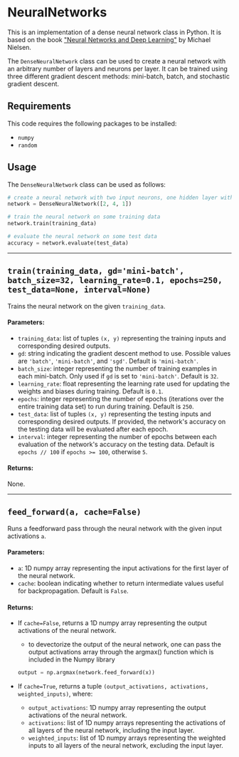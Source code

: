# NeuralNetworks

This is an implementation of a dense neural network class in Python. It is based on the book ["Neural Networks and Deep Learning"](http://neuralnetworksanddeeplearning.com) by Michael Nielsen.

The `DenseNeuralNetwork` class can be used to create a neural network with an arbitrary number of layers and neurons per layer. It can be trained using three different gradient descent methods: mini-batch, batch, and stochastic gradient descent.

## Requirements

This code requires the following packages to be installed:

- `numpy`
- `random`

## Usage

The `DenseNeuralNetwork` class can be used as follows:

```python
# create a neural network with two input neurons, one hidden layer with four neurons, and one output neuron
network = DenseNeuralNetwork([2, 4, 1])

# train the neural network on some training data
network.train(training_data)

# evaluate the neural network on some test data
accuracy = network.evaluate(test_data)
```

---

## `train(training_data, gd='mini-batch', batch_size=32, learning_rate=0.1, epochs=250, test_data=None, interval=None)`

Trains the neural network on the given `training_data`. 

#### Parameters:
- `training_data`: list of tuples `(x, y)` representing the training inputs and corresponding desired outputs.
- `gd`: string indicating the gradient descent method to use. Possible values are `'batch'`, `'mini-batch'`, and `'sgd'`. Default is `'mini-batch'`.
- `batch_size`: integer representing the number of training examples in each mini-batch. Only used if `gd` is set to `'mini-batch'`. Default is `32`.
- `learning_rate`: float representing the learning rate used for updating the weights and biases during training. Default is `0.1`.
- `epochs`: integer representing the number of epochs (iterations over the entire training data set) to run during training. Default is `250`.
- `test_data`: list of tuples `(x, y)` representing the testing inputs and corresponding desired outputs. If provided, the network's accuracy on the testing data will be evaluated after each epoch.
- `interval`: integer representing the number of epochs between each evaluation of the network's accuracy on the testing data. Default is `epochs // 100` if `epochs >= 100`, otherwise `5`.

#### Returns:
None.

---

## `feed_forward(a, cache=False)`

Runs a feedforward pass through the neural network with the given input activations `a`.

#### Parameters:
- `a`: 1D numpy array representing the input activations for the first layer of the neural network.
- `cache`: boolean indicating whether to return intermediate values useful for backpropagation. Default is `False`.

#### Returns:
- If `cache=False`, returns a 1D numpy array representing the output activations of the neural network.
    - to devectorize the output of the neural network, one can pass the output activations array through the argmax() function which is included in the Numpy library
    ```python
    output = np.argmax(network.feed_forward(x))
    ```

- If `cache=True`, returns a tuple `(output_activations, activations, weighted_inputs)`, where:
    - `output_activations`: 1D numpy array representing the output activations of the neural network.
    - `activations`: list of 1D numpy arrays representing the activations of all layers of the neural network, including the input layer.
    - `weighted_inputs`: list of 1D numpy arrays representing the weighted inputs to all layers of the neural network, excluding the input layer.
